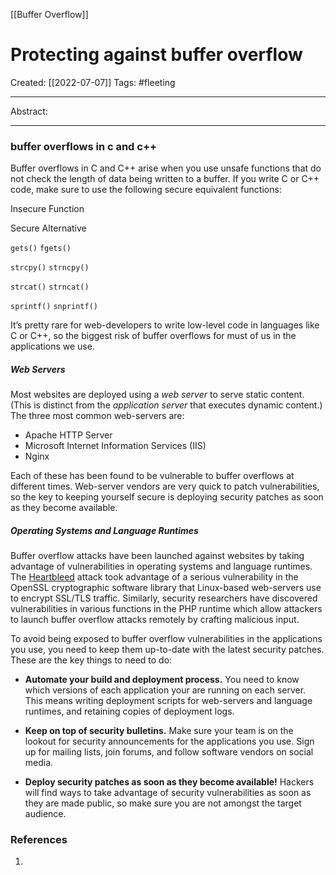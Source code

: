 [[Buffer Overflow]]

# Protecting against buffer overflow
Created:  [[2022-07-07]]
Tags: #fleeting 

---
Abstract:


---
### buffer overflows in c and c++

Buffer overflows in C and C++ arise when you use unsafe functions that do not check the length of data being written to a buffer. If you write C or C++ code, make sure to use the following secure equivalent functions:

Insecure Function

Secure Alternative

`gets()`                `fgets()`

`strcpy()`            `strncpy()`

`strcat()`            `strncat()`

`sprintf()`          `snprintf()`




It’s pretty rare for web-developers to write low-level code in languages like C or C++, so the biggest risk of buffer overflows for must of us in the applications we use.

##### Web Servers

Most websites are deployed using a _web server_ to serve static content. (This is distinct from the _application server_ that executes dynamic content.) The three most common web-servers are:

-   Apache HTTP Server
-   Microsoft Internet Information Services (IIS)
-   Nginx

Each of these has been found to be vulnerable to buffer overflows at different times. Web-server vendors are very quick to patch vulnerabilities, so the key to keeping yourself secure is deploying security patches as soon as they become available.


##### Operating Systems and Language Runtimes

Buffer overflow attacks have been launched against websites by taking advantage of vulnerabilities in operating systems and language runtimes. The [Heartbleed](http://heartbleed.com/) attack took advantage of a serious vulnerability in the OpenSSL cryptographic software library that Linux-based web-servers use to encrypt SSL/TLS traffic. Similarly, security researchers have discovered vulnerabilities in various functions in the PHP runtime which allow attackers to launch buffer overflow attacks remotely by crafting malicious input.

To avoid being exposed to buffer overflow vulnerabilities in the applications you use, you need to keep them up-to-date with the latest security patches. These are the key things to need to do:



-   **Automate your build and deployment process.** You need to know which versions of each application your are running on each server. This means writing deployment scripts for web-servers and language runtimes, and retaining copies of deployment logs.
    
-   **Keep on top of security bulletins.** Make sure your team is on the lookout for security announcements for the applications you use. Sign up for mailing lists, join forums, and follow software vendors on social media.
    
-   **Deploy security patches as soon as they become available!** Hackers will find ways to take advantage of security vulnerabilities as soon as they are made public, so make sure you are not amongst the target audience.





### References
1. 